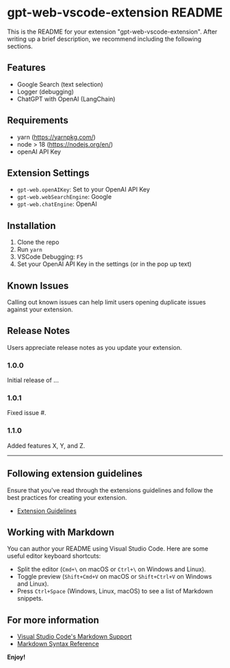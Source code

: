 # gpt-web-vscode-extension README

This is the README for your extension "gpt-web-vscode-extension". After writing up a brief description, we recommend including the following sections.

## Features
- Google Search (text selection)
- Logger (debugging)
- ChatGPT with OpenAI (LangChain)

## Requirements

- yarn (https://yarnpkg.com/)
- node > 18 (https://nodejs.org/en/)
- openAI API Key

## Extension Settings
* `gpt-web.openAIKey`: Set to your OpenAI API Key 
* `gpt-web.webSearchEngine`: Google
* `gpt-web.chatEngine`: OpenAI


## Installation
1. Clone the repo
2. Run `yarn`
3. VSCode Debugging: `F5`
4. Set your OpenAI API Key in the settings (or in the pop up text)

## Known Issues

Calling out known issues can help limit users opening duplicate issues against your extension.

## Release Notes

Users appreciate release notes as you update your extension.

### 1.0.0

Initial release of ...

### 1.0.1

Fixed issue #.

### 1.1.0

Added features X, Y, and Z.

---

## Following extension guidelines

Ensure that you've read through the extensions guidelines and follow the best practices for creating your extension.

* [Extension Guidelines](https://code.visualstudio.com/api/references/extension-guidelines)

## Working with Markdown

You can author your README using Visual Studio Code. Here are some useful editor keyboard shortcuts:

* Split the editor (`Cmd+\` on macOS or `Ctrl+\` on Windows and Linux).
* Toggle preview (`Shift+Cmd+V` on macOS or `Shift+Ctrl+V` on Windows and Linux).
* Press `Ctrl+Space` (Windows, Linux, macOS) to see a list of Markdown snippets.

## For more information

* [Visual Studio Code's Markdown Support](http://code.visualstudio.com/docs/languages/markdown)
* [Markdown Syntax Reference](https://help.github.com/articles/markdown-basics/)

**Enjoy!**
